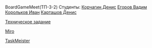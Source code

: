 BoardGameMeet(ТП-3-2)
Студенты:
[Корчагин Денис](https://github.com/RedJohn12345)
[Егоров Вадим](https://github.com/aaaarrrrrrttttiiiiixxxx)
[Корольков Иван](https://github.com/IvanKorolkov)
[Карташов Денис](https://github.com/Dunad4n)

[Техническое задание](https://docs.google.com/document/d/1cZ8HZteSlBpmueZHEps2yw5AHRJ33cNM8qnJMxq3aW8/edit#)

[Miro](https://miro.com/app/board/uXjVPhpHMpY=/)

[TaskMeister](https://www.meistertask.com/app/project/b1BPRMFU/boardgamemeet)
